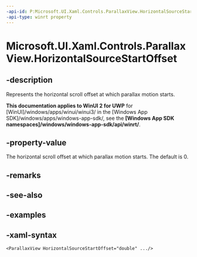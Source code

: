 ```yaml
---
-api-id: P:Microsoft.UI.Xaml.Controls.ParallaxView.HorizontalSourceStartOffset
-api-type: winrt property
---
```

<!-- Property syntax.
public double HorizontalSourceStartOffset { get;  set; }
-->

# Microsoft.UI.Xaml.Controls.ParallaxView.HorizontalSourceStartOffset


## -description

Represents the horizontal scroll offset at which parallax motion starts.


**This documentation applies to WinUI 2 for UWP** for [WinUI]/windows/apps/winui/winui3/ in the [Windows App SDK]/windows/apps/windows-app-sdk/, see the **[Windows App SDK namespaces]/windows/windows-app-sdk/api/winrt/**.

## -property-value

The horizontal scroll offset at which parallax motion starts. The default is 0.


## -remarks


## -see-also


## -examples


## -xaml-syntax

```xaml
<ParallaxView HorizontalSourceStartOffset="double" .../>
```


